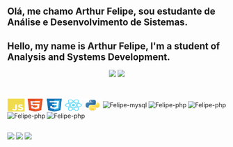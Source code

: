 ## Olá, me chamo Arthur Felipe, sou estudante de Análise e Desenvolvimento de Sistemas.
## Hello, my name is Arthur Felipe, I'm a student of Analysis and Systems Development. 

<div align="center">
  <img height="180em" src="https://github-readme-stats.vercel.app/api?username=felipe-recchia&show_icons=true&theme=dark&include_all_commits=true&count_private=true&lang=pt-br"/>
  <img height="180em" src="https://github-readme-stats.vercel.app/api/top-langs/?username=felipe-recchia&layout=compact&langs_count=7&theme=dark&lang=pt-br"/>
</div>
    
##

<div style="display: inline_block"><br>
  <img align="center" alt="Felipe-Js" height="30" width="40" src="https://raw.githubusercontent.com/devicons/devicon/master/icons/javascript/javascript-plain.svg">
  <img align="center" alt="Felipe-HTML" height="30" width="40" src="https://raw.githubusercontent.com/devicons/devicon/master/icons/html5/html5-original.svg">
  <img align="center" alt="Felipe-CSS" height="30" width="40" src="https://raw.githubusercontent.com/devicons/devicon/master/icons/css3/css3-original.svg">
  <img align="center" alt="Felipe-React" height="30" width="40" src="https://raw.githubusercontent.com/devicons/devicon/master/icons/react/react-original.svg">
  <img align="center" alt="Felipe-Python" height="30" width="40" src="https://raw.githubusercontent.com/devicons/devicon/master/icons/python/python-original.svg">
  <img align="center" alt="Felipe-mysql" height="30" width="40" src="https://cdn.jsdelivr.net/gh/devicons/devicon/icons/mysql/mysql-original.svg">
  <img align="center" alt="Felipe-php" height="30" width="40" src="https://cdn.jsdelivr.net/gh/devicons/devicon/icons/php/php-original.svg">
  <img align="center" alt="Felipe-php" height="30" width="40" src="https://skillicons.dev/icons?i=git">
  <img align="center" alt="Felipe-php" height="30" width="40" src="https://skillicons.dev/icons?i=postgres">
  <img align="center" alt="Felipe-php" height="30" width="40" src="https://skillicons.dev/icons?i=postman">
</div>
  
  ##
 
<div> 
  <a href="https://instagram.com/felipe_recchia" target="_blank"><img src="https://img.shields.io/badge/-Instagram-%23E4405F?style=for-the-badge&logo=instagram&logoColor=white" target="_blank"></a>
  <a href = "mailto:felipe.recchia@hotmail.com"><img src="https://img.shields.io/badge/-Email-%23333?style=for-the-badge&logo=gmail&logoColor=white" target="_blank"></a>
  <a href="https://www.linkedin.com/in/arthur-felipe-r-229b13133/" target="_blank"><img src="https://img.shields.io/badge/-LinkedIn-%230077B5?style=for-the-badge&logo=linkedin&logoColor=white" target="_blank"></a> 
  
</div>
